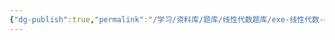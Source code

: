 ```yaml
---
{"dg-publish":true,"permalink":"/学习/资料库/题库/线性代数题库/exe-线性代数-00000001/","dgPassFrontmatter":true}
---
```


